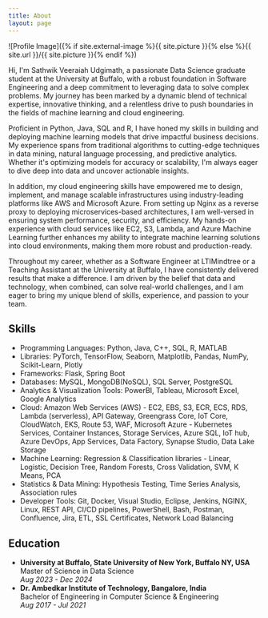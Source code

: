 ```yaml
---
title: About
layout: page
---
```

![Profile Image]({% if site.external-image %}{{ site.picture }}{% else %}{{ site.url }}/{{ site.picture }}{% endif %})

<p>Hi, I'm Sathwik Veeraiah Udgimath, a passionate Data Science graduate student at the University at Buffalo, with a robust foundation in Software Engineering and a deep commitment to leveraging data to solve complex problems. My journey has been marked by a dynamic blend of technical expertise, innovative thinking, and a relentless drive to push boundaries in the fields of machine learning and cloud engineering.</p>
<p>Proficient in Python, Java, SQL and R, I have honed my skills in building and deploying machine learning models that drive impactful business decisions. My experience spans from traditional algorithms to cutting-edge techniques in data mining, natural language processing, and predictive analytics. Whether it's optimizing models for accuracy or scalability, I'm always eager to dive deep into data and uncover actionable insights. </p>
<p>In addition, my cloud engineering skills have empowered me to design, implement, and manage scalable infrastructures using industry-leading platforms like AWS and Microsoft Azure. From setting up Nginx as a reverse proxy to deploying microservices-based architectures, I am well-versed in ensuring system performance, security, and efficiency. My hands-on experience with cloud services like EC2, S3, Lambda, and Azure Machine Learning further enhances my ability to integrate machine learning solutions into cloud environments, making them more robust and production-ready. </p>
<p>Throughout my career, whether as a Software Engineer at LTIMindtree or a Teaching Assistant at the University at Buffalo, I have consistently delivered results that make a difference. I am driven by the belief that data and technology, when combined, can solve real-world challenges, and I am eager to bring my unique blend of skills, experience, and passion to your team. </p>

<h2>Skills</h2>

<ul class="skill-list">
	<li>Programming Languages: Python, Java, C++, SQL, R, MATLAB</li>
	<li>Libraries: PyTorch, TensorFlow, Seaborn, Matplotlib, Pandas, NumPy, Scikit-Learn, Plotly</li>
	<li>Frameworks: Flask, Spring Boot</li>
	<li>Databases: MySQL, MongoDB(NoSQL), SQL Server, PostgreSQL</li>
	<li>Analytics & Visualization Tools: PowerBI, Tableau, Microsoft Excel, Google Analytics</li>
	<li>Cloud: Amazon Web Services (AWS) - EC2, EBS, S3, ECR, ECS, RDS, Lambda (serverless), API Gateway, Greengrass
Core, IoT Core, CloudWatch, EKS, Route 53, WAF, Microsoft Azure - Kubernetes Services, Container Instances, Storage
Services, Azure SQL, IoT hub, Azure DevOps, App Services, Data Factory, Synapse Studio, Data Lake Storage</li>
	<li>Machine Learning: Regression & Classification libraries - Linear, Logistic, Decision Tree, Random Forests, Cross Validation,
SVM, K Means, PCA</li>
	<li>Statistics & Data Mining: Hypothesis Testing, Time Series Analysis, Association rules</li>
	<li>Developer Tools: Git, Docker, Visual Studio, Eclipse, Jenkins, NGINX, Linux, REST API, CI/CD pipelines, PowerShell, Bash,
Postman, Confluence, Jira, ETL, SSL Certificates, Network Load Balancing</li>
</ul>

<h2>Education</h2>

<ul>
	<li><strong>University at Buffalo, State University of New York, Buffalo NY, USA</strong><br>
	Master of Science in Data Science<br>
	<i>Aug 2023 - Dec 2024</i></li>
	<li><strong>Dr. Ambedkar Institute of Technology, Bangalore, India</strong><br>
	Bachelor of Engineering in Computer Science & Engineering<br>
	<i>Aug 2017 - Jul 2021</i></li>
</ul>
